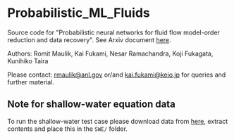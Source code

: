 # Probabilistic_ML_Fluids
Source code for "Probabilistic neural networks for fluid flow model-order reduction and data recovery". See Arxiv document [here](http://arxiv.org/abs/2005.04271).

Authors: Romit Maulik, Kai Fukami, Nesar Ramachandra, Koji Fukagata, Kunihiko Taira

Please contact: rmaulik@anl.gov or/and kai.fukami@keio.jp for queries and further material.

## Note for shallow-water equation data
To run the shallow-water test case please download data from [here](https://drive.google.com/file/d/1MU7uh5VMKZph2vDPHi9soflJhveLRV6n/view?usp=sharing), extract contents and place this in the `SWE/` folder.
